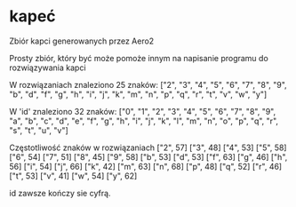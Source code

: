 # kapeć
Zbiór kapci generowanych przez Aero2

Prosty zbiór, który być może pomoże innym na napisanie programu do rozwiązywania kapci

W rozwiązaniach znaleziono 25 znaków:
["2", "3", "4", "5", "6", "7", "8", "9", "b", "d", "f", "g", "h", "i", "j", "k", "m", "n", "p", "q", "r", "t", "v", "w", "y"]

W 'id' znaleziono 32 znaków:
["0", "1", "2", "3", "4", "5", "6", "7", "8", "9", "a", "b", "c", "d", "e", "f", "g", "h", "i", "j", "k", "l", "m", "n", "o", "p", "q", "r", "s", "t", "u", "v"]

Częstotliwość znaków w rozwiązaniach
 ["2", 57]
 ["3", 48]
 ["4", 53]
 ["5", 58]
 ["6", 54]
 ["7", 51]
 ["8", 45]
 ["9", 58]
 ["b", 53]
 ["d", 53]
 ["f", 63]
 ["g", 46]
 ["h", 56]
 ["i", 54]
 ["j", 66]
 ["k", 42]
 ["m", 63]
 ["n", 68]
 ["p", 48]
 ["q", 52]
 ["r", 46]
 ["t", 53]
 ["v", 41]
 ["w", 54]
 ["y", 62]

id zawsze kończy sie cyfrą.
